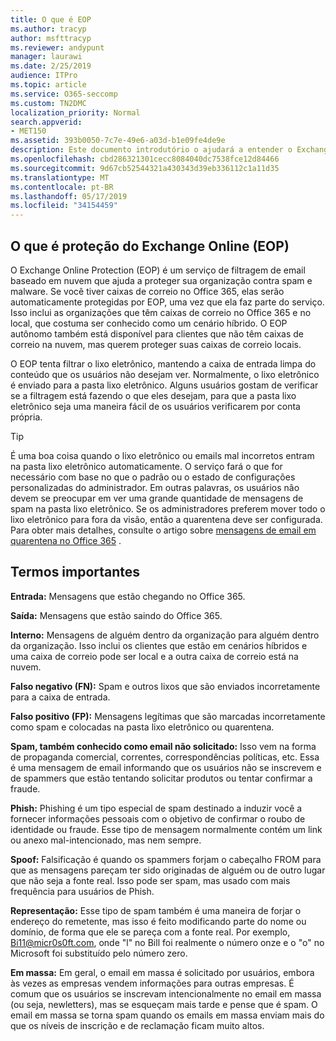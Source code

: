 ```yaml
---
title: O que é EOP
ms.author: tracyp
author: msfttracyp
ms.reviewer: andypunt
manager: laurawi
ms.date: 2/25/2019
audience: ITPro
ms.topic: article
ms.service: O365-seccomp
ms.custom: TN2DMC
localization_priority: Normal
search.appverid:
- MET150
ms.assetid: 393b0050-7c7e-49e6-a03d-b1e09fe4de9e
description: Este documento introdutório o ajudará a entender o Exchange Online Protection (EOP) e uma terminologia importante. Isso se aplica aos clientes do Office 365 que estão protegendo caixas de correio hospedadas em nuvem do Exchange Online e clientes autônomos do EOP que estão protegendo caixas de correio locais, como o Exchange Server 2016.
ms.openlocfilehash: cbd286321301cecc8084040dc7538fce12d84466
ms.sourcegitcommit: 9d67cb52544321a430343d39eb336112c1a11d35
ms.translationtype: MT
ms.contentlocale: pt-BR
ms.lasthandoff: 05/17/2019
ms.locfileid: "34154459"
---
```

## <a name="what-is-exchange-online-protection-eop"></a>O que é proteção do Exchange Online (EOP)

O Exchange Online Protection (EOP) é um serviço de filtragem de email baseado em nuvem que ajuda a proteger sua organização contra spam e malware. Se você tiver caixas de correio no Office 365, elas serão automaticamente protegidas por EOP, uma vez que ela faz parte do serviço. Isso inclui as organizações que têm caixas de correio no Office 365 e no local, que costuma ser conhecido como um cenário híbrido. O EOP autônomo também está disponível para clientes que não têm caixas de correio na nuvem, mas querem proteger suas caixas de correio locais. 

O EOP tenta filtrar o lixo eletrônico, mantendo a caixa de entrada limpa do conteúdo que os usuários não desejam ver. Normalmente, o lixo eletrônico é enviado para a pasta lixo eletrônico. Alguns usuários gostam de verificar se a filtragem está fazendo o que eles desejam, para que a pasta lixo eletrônico seja uma maneira fácil de os usuários verificarem por conta própria.  

> [!TIP]
> É uma boa coisa quando o lixo eletrônico ou emails mal incorretos entram na pasta lixo eletrônico automaticamente. O serviço fará o que for necessário com base no que o padrão ou o estado de configurações personalizadas do administrador. Em outras palavras, os usuários não devem se preocupar em ver uma grande quantidade de mensagens de spam na pasta lixo eletrônico. Se os administradores preferem mover todo o lixo eletrônico para fora da visão, então a quarentena deve ser configurada. Para obter mais detalhes, consulte o artigo sobre [mensagens de email em quarentena no Office 365](../quarantine-email-messages.md) .

## <a name="important-terms"></a>Termos importantes

**Entrada:** Mensagens que estão chegando no Office 365.

**Saída:** Mensagens que estão saindo do Office 365.

**Interno:** Mensagens de alguém dentro da organização para alguém dentro da organização. Isso inclui os clientes que estão em cenários híbridos e uma caixa de correio pode ser local e a outra caixa de correio está na nuvem.

**Falso negativo (FN):** Spam e outros lixos que são enviados incorretamente para a caixa de entrada.

**Falso positivo (FP):** Mensagens legítimas que são marcadas incorretamente como spam e colocadas na pasta lixo eletrônico ou quarentena.

**Spam, também conhecido como email não solicitado:** Isso vem na forma de propaganda comercial, correntes, correspondências políticas, etc. Essa é uma mensagem de email informando que os usuários não se inscrevem e de spammers que estão tentando solicitar produtos ou tentar confirmar a fraude.

**Phish:** Phishing é um tipo especial de spam destinado a induzir você a fornecer informações pessoais com o objetivo de confirmar o roubo de identidade ou fraude. Esse tipo de mensagem normalmente contém um link ou anexo mal-intencionado, mas nem sempre.

**Spoof:** Falsificação é quando os spammers forjam o cabeçalho FROM para que as mensagens pareçam ter sido originadas de alguém ou de outro lugar que não seja a fonte real. Isso pode ser spam, mas usado com mais frequência para usuários de Phish.

**Representação:** Esse tipo de spam também é uma maneira de forjar o endereço do remetente, mas isso é feito modificando parte do nome ou domínio, de forma que ele se pareça com a fonte real. Por exemplo, Bi11@micr0s0ft.com, onde "l" no Bill foi realmente o número onze e o "o" no Microsoft foi substituído pelo número zero.

**Em massa:** Em geral, o email em massa é solicitado por usuários, embora às vezes as empresas vendem informações para outras empresas. É comum que os usuários se inscrevam intencionalmente no email em massa (ou seja, newletters), mas se esqueçam mais tarde e pense que é spam. O email em massa se torna spam quando os emails em massa enviam mais do que os níveis de inscrição e de reclamação ficam muito altos.
